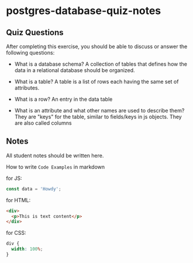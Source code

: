# postgres-database-quiz-notes

## Quiz Questions

After completing this exercise, you should be able to discuss or answer the following questions:

- What is a database schema?
  A collection of tables that defines how the data in a relational database should be organized.

- What is a table?
  A table is a list of rows each having the same set of attributes.

- What is a row?
  An entry in the data table

- What is an attribute and what other names are used to describe them?
  They are "keys" for the table, similar to fields/keys in js objects. They are also called columns

## Notes

All student notes should be written here.

How to write `Code Examples` in markdown

for JS:

```javascript
const data = 'Howdy';
```

for HTML:

```html
<div>
  <p>This is text content</p>
</div>
```

for CSS:

```css
div {
  width: 100%;
}
```
